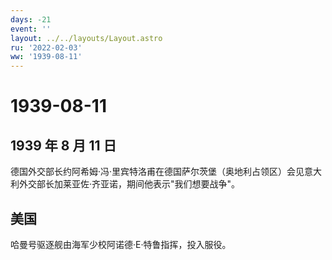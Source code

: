 ```yaml
---
days: -21
event: ''
layout: ../../layouts/Layout.astro
ru: '2022-02-03'
ww: '1939-08-11'
---
```


# 1939-08-11

## 1939 年 8 月 11 日

德国外交部长约阿希姆·冯·里宾特洛甫在德国萨尔茨堡（奥地利占领区）会见意大利外交部长加莱亚佐·齐亚诺，期间他表示"我们想要战争"。

## 美国

哈曼号驱逐舰由海军少校阿诺德·E·特鲁指挥，投入服役。